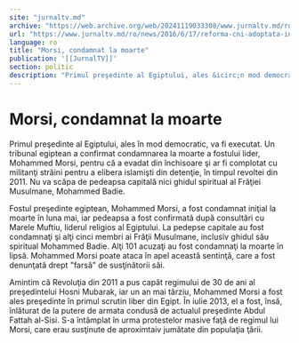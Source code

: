```yaml
---
site: "jurnaltv.md"
archive: "https://web.archive.org/web/20241119033308/www.jurnaltv.md/ro/news/2016/6/17/reforma-cni-adoptata-in-lectura-finala-10222597/"
url: "https://www.jurnaltv.md/ro/news/2016/6/17/reforma-cni-adoptata-in-lectura-finala-10222597/"
language: ro
title: "Morsi, condamnat la moarte"
publication: '[[JurnalTV]]'
section: politic
description: "Primul preşedinte al Egiptului, ales &icirc;n mod democratic, va fi executat. Un tribunal egiptean a confirmat condamnarea la moarte a fostului lider,..."
---
```


# Morsi, condamnat la moarte

Primul preşedinte al Egiptului, ales în mod democratic, va fi executat. Un tribunal egiptean a confirmat condamnarea la moarte a fostului lider, Mohammed Morsi, pentru că a evadat din închisoare şi ar fi complotat cu militanţi străini pentru a elibera islamişti din detenţie, în timpul revoltei din 2011. Nu va scăpa de pedeapsa capitală nici ghidul spiritual al Frăţiei Musulmane, Mohammed Badie.

Fostul preşedinte egiptean, Mohammed Morsi, a fost condamnat iniţial la moarte în luna mai, iar pedeapsa a fost confirmată după consultări cu Marele Muftiu, liderul religios al Egiptului. La pedepse capitale au fost condamnaţi şi alţi cinci membri ai Frăţii Musulmane, inclusiv ghidul său spiritual Mohammed Badie. Alţi 101 acuzaţi au fost condamnaţi la moarte în lipsă. Mohammed Morsi poate ataca în apel această sentinţă, care a fost denunţată drept "farsă" de susţinătorii săi.

Amintim că Revoluţia din 2011 a pus capăt regimului de 30 de ani al preşedintelui Hosni Mubarak, iar un an mai târziu, Mohammed Morsi a fost ales preşedinte în primul scrutin liber din Egipt. În iulie 2013, el a fost, însă, înlăturat de la putere de armata condusă de actualul preşedinte Abdul Fattah al-Sisi. S-a întâmplat în urma protestelor masive faţă de regimul lui Morsi, care erau susţinute de aproximtaiv jumătate din populaţia ţării.